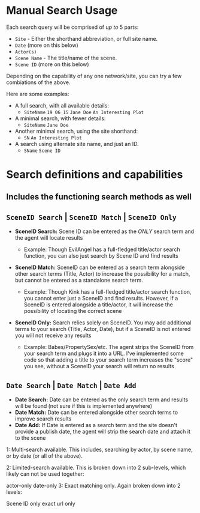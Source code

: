 # Manual Search Usage

Each search query will be comprised of *up to* 5 parts:
- `Site` - Either the shorthand abbreviation, or full site name.
- `Date` (more on this below)
- `Actor(s)`
- `Scene Name` - The title/name of the scene.
- `Scene ID` (more on this below)

Depending on the capability of any one network/site, you can try a few combiations of the above. 

Here are some examples:
- A full search, with all available details:
  - `SiteName` `19 06 15` `Jane Doe` `An Interesting Plot`
- A minimal search, with fewer details:
  - `SiteName` `Jane Doe`
- Another minimal search, using the site shorthand:
  - `SN` `An Interesting Plot`
- A search using alternate site name, and just an ID.
  - `SName` `Scene ID`

# Search definitions and capabilities
## Includes the functioning search methods as well

## `SceneID Search` | `SceneID Match` | `SceneID Only`

- **SceneID Search:** Scene ID can be entered as the *ONLY* search term and the agent will locate results
  - Example: Though EvilAngel has a full-fledged title/actor search function, you can also just search by Scene ID and find results

- **SceneID Match:** SceneID can be entered as a search term alongside other search terms (Title, Actor) to increase the possibility for a match, but cannot be entered as a standalone search term.
  - Example: Though Kink has a full-fledged title/actor search function, you cannot enter just a SceneID and find results. However, if a SceneID is entered alongside a title/actor, it will increase the possibility of locating the correct scene

- **SceneID Only:** Search relies solely on SceneID. You may add additional terms to your search (Title, Actor, Date), but if a SceneID is not entered you will not receive any results
  - Example: Babes/PropertySex/etc. The agent strips the SceneID from your search term and plugs it into a URL. I've implemented some code so that adding a title to your search term increases the "score" you see, without a SceneID your search will return no results


## `Date Search` | `Date Match` | `Date Add`

- **Date Search:** Date can be entered as the only search term and results will be found (not sure if this is implemented anywhere)
- **Date Match:** Date can be entered alongside other search terms to improve search results
- **Date Add:** If Date is entered as a search term and the site doesn't provide a publish date, the agent will strip the search date and attach it to the scene



1: Multi-search available. This includes, searching by actor, by scene name, or by date (or all of the above).

2: Limited-search available. This is broken down into 2 sub-levels, which likely can not be used together:

actor-only
date-only
3: Exact matching only. Again broken down into 2 levels:

Scene ID only
exact url only
